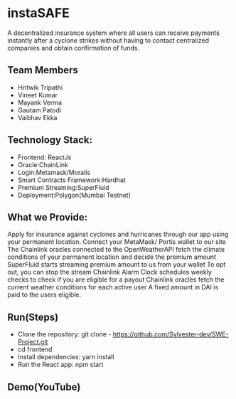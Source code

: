 # instaSAFE


A decentralized insurance system where all users can receive payments instantly after a cyclone strikes without having to contact centralized companies and obtain confirmation of funds.

## Team Members
- Hritwik Tripathi
- Vineet Kumar
- Mayank Verma
- Gautam Patodi
- Vaibhav Ekka


## Technology Stack:
- Frontend: ReactJs
- Oracle:ChainLink
- Login:Metamask/Moralis
- Smart Contracts Framework:Hardhat
- Premium Streaming:SuperFluid
- Deployment:Polygon(Mumbai Testnet)

##  What we Provide:
Apply for insurance against cyclones and hurricanes through our app using your permanent location.
Connect your MetaMask/ Portis wallet to our site
The Chainlink oracles connected to the OpenWeatherAPI fetch the climate conditions of your permanent location and decide the premium amount
SuperFluid starts streaming premium amount to us from your wallet
To opt out, you can stop the stream
Chainlink Alarm Clock schedules weekly checks to check if you are eligible for a payout
Chainlink oracles fetch the current weather conditions for each active user
A fixed amount in DAI is paid to the users eligible.

## Run(Steps)
- Clone the repository: git clone - https://github.com/Sylvester-dev/SWE-Project.git
- cd frontend
- Install dependencies: yarn install
- Run the React app: npm start
## Demo(YouTube)




